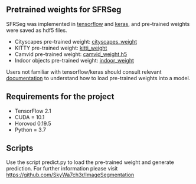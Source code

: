 ## Pretrained weights for SFRSeg

SFRSeg was implemented in [tensorflow](https://www.tensorflow.org/) and [keras](https://keras.io/), and pre-trained weights were saved as hdf5 files. 

* Cityscapes pre-trained weight: [cityscapes_weight](https://cloudstor.aarnet.edu.au/plus/s/JO9ij8gZNZ2bLHz/download)
* KITTY pre-trained weight: [kitti_weight](https://cloudstor.aarnet.edu.au/plus/s/OvRHlSBfuqEdTt2/download)
* Camvid pre-trained weight: [camvid_weight.h5](https://cloudstor.aarnet.edu.au/plus/s/jqdoxoUyCDkbcm9/download)
* Indoor objects pre-trained weight: [indoor_weight](https://cloudstor.aarnet.edu.au/plus/s/4NVp0yZZZYXjUWG/download)

Users not familiar with tensorflow/keras should consult relevant [documentation](https://www.tensorflow.org/guide/keras/save_and_serialize) to understand how to load pre-trained weights into a model.

## Requirements for the project

* TensorFlow 2.1
* CUDA = 10.1
* Horovod 0.19.5
* Python = 3.7

## Scripts

Use the script predict.py to load the pre-trained weight and generate prediction. For further information please visit
https://github.com/SkyWa7ch3r/ImageSegmentation


